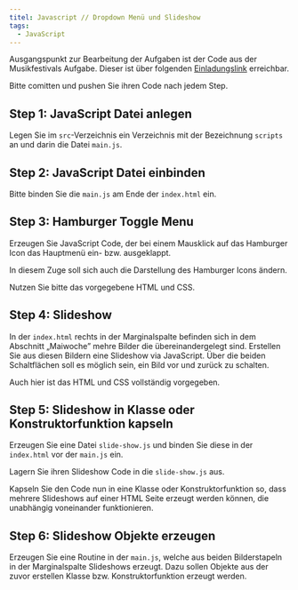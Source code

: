 ```yaml
---
titel: Javascript // Dropdown Menü und Slideshow
tags: 
  - JavaScript
---
```


Ausgangspunkt zur Bearbeitung der Aufgaben ist der Code aus der Musikfestivals Aufgabe. Dieser ist über folgenden [Einladungslink](https://classroom.github.com/a/6OEnL7PT) erreichbar.

Bitte comitten und pushen Sie ihren Code nach jedem Step.

## Step 1: JavaScript Datei anlegen
Legen Sie im `src`-Verzeichnis ein Verzeichnis mit der Bezeichnung `scripts` an und darin die Datei `main.js`.

## Step 2: JavaScript Datei einbinden
Bitte binden Sie die `main.js` am Ende der `index.html` ein.

## Step 3: Hamburger Toggle Menu
Erzeugen Sie JavaScript Code, der bei einem Mausklick auf das Hamburger Icon das Hauptmenü ein- bzw. ausgeklappt.

In diesem Zuge soll sich auch die Darstellung des Hamburger Icons ändern.

Nutzen Sie bitte das vorgegebene HTML und CSS.

## Step 4: Slideshow

In der `index.html` rechts in der Marginalspalte befinden sich in dem Abschnitt „Maiwoche” mehre Bilder die übereinandergelegt sind.
Erstellen Sie aus diesen Bildern eine Slideshow via JavaScript. Über die beiden Schaltflächen soll es möglich sein, ein Bild vor und zurück zu schalten.

Auch hier ist das HTML und CSS vollständig vorgegeben.

## Step 5: Slideshow in Klasse oder Konstruktorfunktion kapseln
Erzeugen Sie eine Datei `slide-show.js` und binden Sie diese in der `index.html` vor der `main.js` ein.

Lagern Sie ihren Slideshow Code in die `slide-show.js` aus.

Kapseln Sie den Code nun in eine Klasse oder Konstruktorfunktion so, dass mehrere Slideshows auf einer HTML Seite erzeugt werden können, die unabhängig voneinander funktionieren.

## Step 6: Slideshow Objekte erzeugen
Erzeugen Sie eine Routine in der `main.js`, welche aus beiden Bilderstapeln in der Marginalspalte Slideshows erzeugt. Dazu sollen Objekte aus der zuvor erstellen Klasse bzw. Konstruktorfunktion erzeugt werden.

